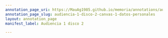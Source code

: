 ```yaml
---
annotation_page_uri: https://MauAg1985.github.io/memoria/annotations/audiencia-1-disco-2-canvas-1-datos-personales.json
annotation_page_slug: audiencia-1-disco-2-canvas-1-datos-personales
layout: annotation_page
manifest_label: Audiencia 1 disco 2

---
```

